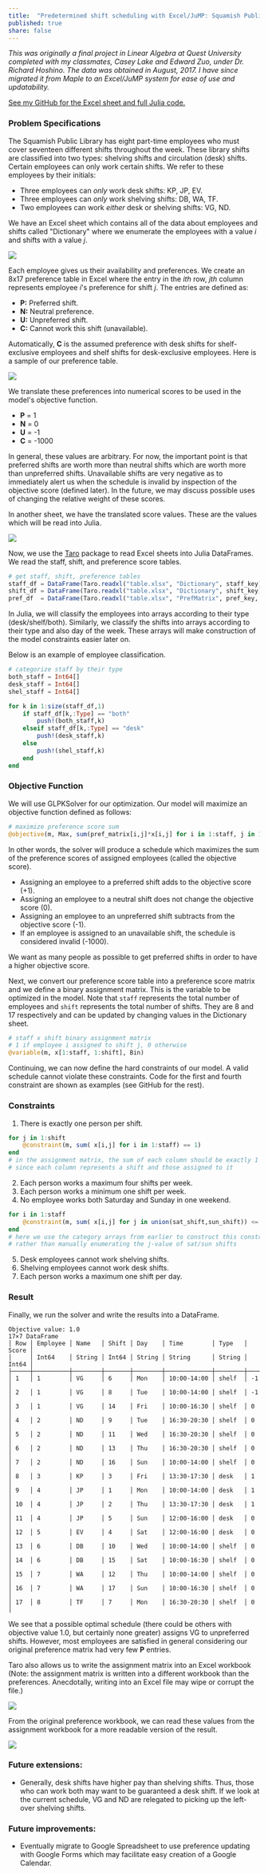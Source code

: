```yaml
---
title:  "Predetermined shift scheduling with Excel/JuMP: Squamish Public Library"
published: true
share: false
---
```


*This was originally a final project in Linear Algebra at Quest University completed with my classmates, Casey Lake and Edward Zuo, under Dr. Richard Hoshino. The data was obtained in August, 2017. I have since migrated it from Maple to an Excel/JuMP system for ease of use and updatability.*

[See my GitHub for the Excel sheet and full Julia code.](https://github.com/jsnhu/spl-schedule)

### Problem Specifications

The Squamish Public Library has eight part-time employees who must cover seventeen different shifts throughout the week. These library shifts are classified into two types: shelving shifts and circulation (desk) shifts. Certain employees can only work certain shifts. We refer to these employees by their initials:
* Three employees can *only* work desk shifts: KP, JP, EV.
* Three employees can *only* work shelving shifts: DB, WA, TF.
* Two employees can work *either* desk or shelving shifts: VG, ND.

We have an Excel sheet which contains all of the data about employees and shifts called "Dictionary" where we enumerate the employees with a value *i* and shifts with a value *j*.

<img src="/assets/images/spl-scheduling/dictionarysheet2.png">

Each employee gives us their availability and preferences. We create an 8x17 preference table in Excel where the entry in the *ith* row, *jth* column represents employee *i*'s preference for shift *j*. The entries are defined as:
* **P:** Preferred shift.
* **N:** Neutral preference.
* **U:** Unpreferred shift.
* **C:** Cannot work this shift (unavailable).

Automatically, **C** is the assumed preference with desk shifts for shelf-exclusive employees and shelf shifts for desk-exclusive employees. Here is a sample of our preference table.

<img src="/assets/images/spl-scheduling/newpref.PNG">

We translate these preferences into numerical scores to be used in the model's objective function.
* **P** = 1
* **N** = 0
* **U** = -1
* **C** = -1000

In general, these values are arbitrary. For now, the important point is that preferred shifts are worth more than neutral shifts which are worth more than unpreferred shifts. Unavailable shifts are very negative as to immediately alert us when the schedule is invalid by inspection of the objective score (defined later). In the future, we may discuss possible uses of changing the relative weight of these scores.

In another sheet, we have the translated score values. These are the values which will be read into Julia.

<img src="/assets/images/spl-scheduling/newpref1.PNG">

Now, we use the [Taro](https://github.com/aviks/Taro.jl) package to read Excel sheets into Julia DataFrames. We read the staff, shift, and preference score tables.

```julia
# get staff, shift, preference tables
staff_df = DataFrame(Taro.readxl("table.xlsx", "Dictionary", staff_key))
shift_df = DataFrame(Taro.readxl("table.xlsx", "Dictionary", shift_key))
pref_df  = DataFrame(Taro.readxl("table.xlsx", "PrefMatrix", pref_key, header = false))
```

In Julia, we will classify the employees into arrays according to their type (desk/shelf/both). Similarly, we classify the shifts into arrays according to their type and also day of the week. These arrays will make construction of the model constraints easier later on.

Below is an example of employee classification.
```julia
# categorize staff by their type
both_staff = Int64[]
desk_staff = Int64[]
shel_staff = Int64[]

for k in 1:size(staff_df,1)
    if staff_df[k,:Type] == "both"
        push!(both_staff,k)
    elseif staff_df[k,:Type] == "desk"
        push!(desk_staff,k)
    else
        push!(shel_staff,k)
    end
end
```
### Objective Function
We will use GLPKSolver for our optimization. Our model will maximize an objective function defined as follows:
```julia
# maximize preference score sum
@objective(m, Max, sum(pref_matrix[i,j]*x[i,j] for i in 1:staff, j in 1:shift))
```
In other words, the solver will produce a schedule which maximizes the sum of the preference scores of assigned employees (called the objective score).
* Assigning an employee to a preferred shift adds to the objective score (+1).
* Assigning an employee to a neutral shift does not change the objective score (0).
* Assigning an employee to an unpreferred shift subtracts from the objective score (-1).
* If an employee is assigned to an unavailable shift, the schedule is considered invalid (-1000).

We want as many people as possible to get preferred shifts in order to have a higher objective score.

Next, we convert our preference score table into a preference score matrix and we define a binary assignment matrix. This is the variable to be optimized in the model. Note that `staff` represents the total number of employees and `shift` represents the total number of shifts. They are 8 and 17 respectively and can be updated by changing values in the Dictionary sheet.

```julia
# staff x shift binary assignment matrix
# 1 if employee i assigned to shift j, 0 otherwise
@variable(m, x[1:staff, 1:shift], Bin)
```

Continuing, we can now define the hard constraints of our model. A valid schedule cannot violate these constraints. Code for the first and fourth constraint are shown as examples (see GitHub for the rest).
### Constraints
1. There is exactly one person per shift.
```julia
for j in 1:shift
    @constraint(m, sum( x[i,j] for i in 1:staff) == 1)
end
# in the assignment matrix, the sum of each column should be exactly 1
# since each column represents a shift and those assigned to it
```
2. Each person works a maximum four shifts per week.
3. Each person works a minimum one shift per week.
4. No employee works both Saturday and Sunday in one weekend.
```julia
for i in 1:staff
    @constraint(m, sum( x[i,j] for j in union(sat_shift,sun_shift)) <= 1)
end
# here we use the category arrays from earlier to construct this constraint easily
# rather than manually enumerating the j-value of sat/sun shifts
```
5. Desk employees cannot work shelving shifts.
6. Shelving employees cannot work desk shifts.
7. Each person works a maximum one shift per day.

### Result

Finally, we run the solver and write the results into a DataFrame.

```
Objective value: 1.0
17×7 DataFrame
│ Row │ Employee │ Name   │ Shift │ Day    │ Time        │ Type   │ Score │
│     │ Int64    │ String │ Int64 │ String │ String      │ String │ Int64 │
├─────┼──────────┼────────┼───────┼────────┼─────────────┼────────┼───────┤
│ 1   │ 1        │ VG     │ 6     │ Mon    │ 10:00-14:00 │ shelf  │ -1    │
│ 2   │ 1        │ VG     │ 8     │ Tue    │ 10:00-14:00 │ shelf  │ -1    │
│ 3   │ 1        │ VG     │ 14    │ Fri    │ 10:00-16:30 │ shelf  │ 0     │
│ 4   │ 2        │ ND     │ 9     │ Tue    │ 16:30-20:30 │ shelf  │ 0     │
│ 5   │ 2        │ ND     │ 11    │ Wed    │ 16:30-20:30 │ shelf  │ 0     │
│ 6   │ 2        │ ND     │ 13    │ Thu    │ 16:30-20:30 │ shelf  │ 0     │
│ 7   │ 2        │ ND     │ 16    │ Sun    │ 10:00-14:00 │ shelf  │ 0     │
│ 8   │ 3        │ KP     │ 3     │ Fri    │ 13:30-17:30 │ desk   │ 1     │
│ 9   │ 4        │ JP     │ 1     │ Mon    │ 10:00-14:00 │ desk   │ 1     │
│ 10  │ 4        │ JP     │ 2     │ Thu    │ 13:30-17:30 │ desk   │ 1     │
│ 11  │ 4        │ JP     │ 5     │ Sun    │ 12:00-16:00 │ desk   │ 0     │
│ 12  │ 5        │ EV     │ 4     │ Sat    │ 12:00-16:00 │ desk   │ 0     │
│ 13  │ 6        │ DB     │ 10    │ Wed    │ 10:00-14:00 │ shelf  │ 0     │
│ 14  │ 6        │ DB     │ 15    │ Sat    │ 10:00-16:30 │ shelf  │ 0     │
│ 15  │ 7        │ WA     │ 12    │ Thu    │ 10:00-14:00 │ shelf  │ 0     │
│ 16  │ 7        │ WA     │ 17    │ Sun    │ 10:00-16:30 │ shelf  │ 0     │
│ 17  │ 8        │ TF     │ 7     │ Mon    │ 16:30-20:30 │ shelf  │ 0     │
```

We see that a possible optimal schedule (there could be others with objective value 1.0, but certainly none greater) assigns VG to unpreferred shifts. However, most employees are satisfied in general considering our original preference matrix had very few **P** entries.

Taro also allows us to write the assignment matrix into an Excel workbook (Note: the assignment matrix is written into a different workbook than the preferences. Anecdotally, writing into an Excel file may wipe or corrupt the file.)

<img src="/assets/images/spl-scheduling/assnmatrix.PNG">

From the original preference workbook, we can read these values from the assignment workbook for a more readable version of the result.

<img src="/assets/images/spl-scheduling/result.PNG">

### Future extensions:
* Generally, desk shifts have higher pay than shelving shifts. Thus, those who can work both may want to be guaranteed a desk shift. If we look at the current schedule, VG and ND are relegated to picking up the left-over shelving shifts.

### Future improvements:
* Eventually migrate to Google Spreadsheet to use preference updating with Google Forms which may facilitate easy creation of a Google Calendar.
